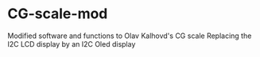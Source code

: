 # CG-scale-mod
Modified software and functions to Olav Kalhovd's CG scale
Replacing the I2C LCD display by an I2C Oled display
